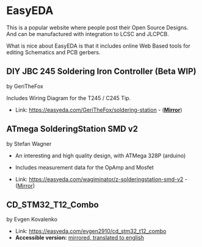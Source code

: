 # EasyEDA

This is a popular website where people post their Open Source Designs. And can be manufactured with integration to LCSC and JLCPCB.

What is nice about EasyEDA is that it includes online Web Based tools for editing Schematics and PCB gerbers.


## DIY JBC 245 Soldering Iron Controller (Beta WIP)

by GeriTheFox

Includes Wiring Diagram for the T245 / C245 Tip.

* Link: https://easyeda.com/GeriTheFox/soldering-station - ([**Mirror**](https://htmlpreview.github.io/?https://media.githubusercontent.com/media/dreamcat4/t12-t245-controllers-docs/master/research/easyeda/DIY%20JBC%20245%20Soldering%20Iron%20Controller%20(Beta%20WIP)%20-_%20EasyEDA%20(2020-07-05%2022_46_02).html))

## ATmega SolderingStation SMD v2

by Stefan Wagner

* An interesting and high quality design, with ATMega 328P (arduino)
* Includes measurement data for the OpAmp and Mosfet

* Link: https://easyeda.com/wagiminator/z-solderingstation-smd-v2 - ([Mirror](https://htmlpreview.github.io/?https://media.githubusercontent.com/media/dreamcat4/t12-t245-controllers-docs/master/research/easyeda/ATmega%20SolderingStation%20SMD%20v2%20-_%20EasyEDA%20(2020-07-05%2022_46_34).html))

## CD_STM32_T12_Combo

by Evgen Kovalenko

* Link: https://easyeda.com/evgen2910/cd_stm32_t12_combo
* **Accessible version:** [mirrored, translated to english](https://htmlpreview.github.io/?https://media.githubusercontent.com/media/dreamcat4/t12-t245-controllers-docs/master/research/easyeda/CD_STM32_T12_Combo%20-%20EasyEDA%20(2020-07-05%2023_06_41).html)




